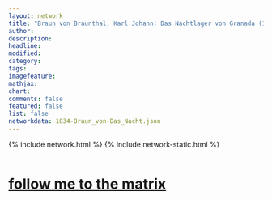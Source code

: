 ```yaml
---
layout: network
title: "Braun von Braunthal, Karl Johann: Das Nachtlager von Granada (1834)"
author:
description:
headline:
modified:
category:
tags: 
imagefeature: 
mathjax: 
chart: 
comments: false
featured: false
list: false
networkdata: 1834-Braun_von-Das_Nacht.json
---
```

{% include network.html %}
{% include network-static.html %}
<div class="row">
  <div class="small-5 small-centered columns"><a href="/matrix202"><h1>follow me to the matrix</h1></a>
</div>
</div>
